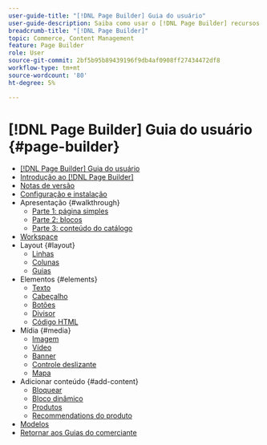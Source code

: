 ```yaml
---
user-guide-title: "[!DNL Page Builder] Guia do usuário"
user-guide-description: Saiba como usar o [!DNL Page Builder] recursos para criar páginas ricas em conteúdo com layouts personalizados que aprimoram sua narrativa visual, impulsionando a participação e a fidelidade do cliente.
breadcrumb-title: "[!DNL Page Builder]"
topic: Commerce, Content Management
feature: Page Builder
role: User
source-git-commit: 2bf5b95b89439196f9db4af0908ff27434472df8
workflow-type: tm+mt
source-wordcount: '80'
ht-degree: 5%

---
```



# [!DNL Page Builder] Guia do usuário {#page-builder}

- [[!DNL Page Builder] Guia do usuário](guide-overview.md)
- [Introdução ao [!DNL Page Builder]](introduction.md)
- [Notas de versão](release-notes.md)
- [Configuração e instalação](setup.md)
- Apresentação {#walkthrough}
   - [Parte 1: página simples](1-simple-page.md)
   - [Parte 2: blocos](2-blocks.md)
   - [Parte 3: conteúdo do catálogo](3-catalog-content.md)
- [Workspace](workspace.md)
- Layout {#layout}
   - [Linhas](row.md)
   - [Colunas](column.md)
   - [Guias](tabs.md)
- Elementos {#elements}
   - [Texto](text.md)
   - [Cabeçalho](heading.md)
   - [Botões](buttons.md)
   - [Divisor](divider.md)
   - [Código HTML](html-code.md)
- Mídia {#media}
   - [Imagem](image.md)
   - [Vídeo](video.md)
   - [Banner](banner.md)
   - [Controle deslizante](slider.md)
   - [Mapa](map.md)
- Adicionar conteúdo {#add-content}
   - [Bloquear](block.md)
   - [Bloco dinâmico](dynamic-block.md)
   - [Produtos](products.md)
   - [Recommendations do produto](recommendations.md)
- [Modelos](templates.md)
- [Retornar aos Guias do comerciante](https://experienceleague.adobe.com/en/docs/commerce-admin/user-guides/home)

